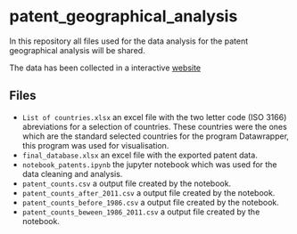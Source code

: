 # patent_geographical_analysis

In this repository all files used for the data analysis for the patent geographical analysis will be shared.

The data has been collected in a interactive [website](https://patent-geographical-analysis.netlify.app/)

## Files
- `List of countries.xlsx` an excel file with the two letter code (ISO 3166) abreviations for a selection of countries. These countries were the ones which are the standard selected countries for the program Datawrapper, this program was used for visualisation.
- `final_database.xlsx` an excel file with the exported patent data.
- `notebook_patents.ipynb` the jupyter notebook which was used for the data cleaning and analysis.
- `patent_counts.csv` a output file created by the notebook.
- `patent_counts_after_2011.csv` a output file created by the notebook.
- `patent_counts_before_1986.csv` a output file created by the notebook.
- `patent_counts_beween_1986_2011.csv` a output file created by the notebook.

